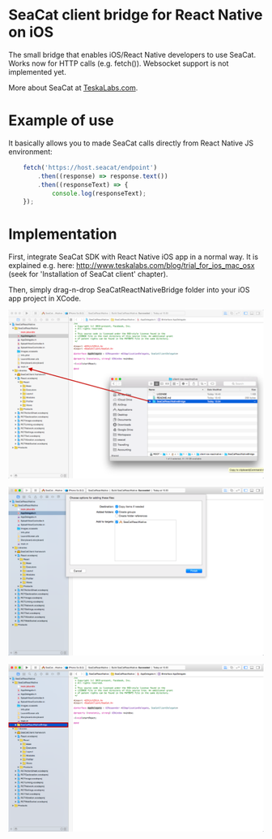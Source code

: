 # SeaCat client bridge for React Native on iOS

The small bridge that enables iOS/React Native developers to use SeaCat.  
Works now for HTTP calls (e.g. fetch()). Websocket support is not implemented yet.

More about SeaCat at [TeskaLabs.com](http://teskalabs.com/).

# Example of use

It basically allows you to made SeaCat calls directly from React Native JS environment:

```javascript
  	fetch('https://host.seacat/endpoint')
  		.then((response) => response.text())
		.then((responseText) => {
			console.log(responseText);
	});
```

# Implementation

First, integrate SeaCat SDK with React Native iOS app in a normal way.
It is explained e.g. here: http://www.teskalabs.com/blog/trial_for_ios_mac_osx (seek for 'Installation of SeaCat client' chapter).

Then, simply drag-n-drop SeaCatReactNativeBridge folder into your iOS app project in XCode.

![alt tag](https://raw.githubusercontent.com/TeskaLabs/SeaCat-ReactNative-iOS/master/docs/step01.png)

![alt tag](https://raw.githubusercontent.com/TeskaLabs/SeaCat-ReactNative-iOS/master/docs/step02.png)

![alt tag](https://raw.githubusercontent.com/TeskaLabs/SeaCat-ReactNative-iOS/master/docs/step03.png)
